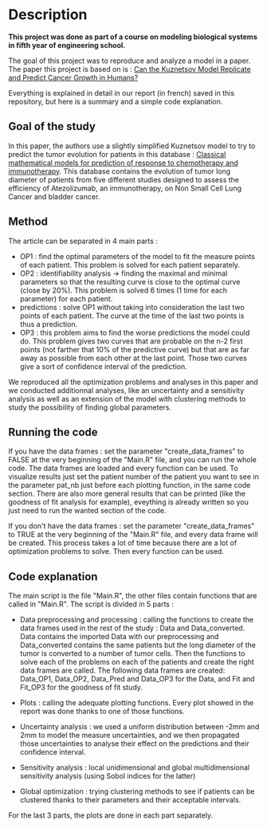 # Description

**This project was done as part of a course on modeling biological systems in fifth year of engineering school.**

The goal of this project was to reproduce and analyze a model in a paper. The paper this project is based on is : [Can the Kuznetsov Model Replicate and Predict Cancer
Growth in Humans?](https://link.springer.com/article/10.1007/s11538-022-01075-7)

Everything is explained in detail in our report (in french) saved in this repository, but here is a summary and a simple code explanation.

## Goal of the study

In this paper, the authors use a slightly simplified Kuznetsov model to try to predict the tumor evolution for patients in this database : [Classical mathematical models for prediction of response to chemotherapy and immunotherapy](https://journals.plos.org/ploscompbiol/article?id=10.1371/journal.pcbi.1009822#pcbi.1009822.s006). This database contains the evolution of tumor long diameter of patients from five different studies designed to assess the efficiency of Atezolizumab, an immunotherapy, on Non Small Cell Lung Cancer and bladder cancer. 

## Method

The article can be separated in 4 main parts : 

- OP1 : find the optimal parameters of the model to fit the measure points of each patient. This problem is solved for each patient separately.
- OP2 : identifiability analysis -> finding the maximal and minimal parameters so that the resulting curve is close to the optimal curve (close by 20%). This problem is solved 6 times (1 time for each parameter) for each patient.
- predictions : solve OP1 without taking into consideration the last two points of each patient. The curve at the time of the last two points is thus a prediction.
- OP3 : this problem aims to find the worse predictions the model could do. This problem gives two curves that are probable on the n-2 first points (not farther that 10% of the predictive curve) but that are as far away as possible from each other at the last point. Those two curves give a sort of confidence interval of the prediction.

We reproduced all the optimization problems and analyses in this paper and we conducted additionnal analyses, like an uncertainty and a sensitivity analysis as well as an extension of the model with clustering methods to study the possibility of finding global parameters. 

## Running the code 

If you have the data frames : set the parameter "create_data_frames" to FALSE at the very beginning of the "Main.R" file, and you can run the whole code. The data frames are loaded and every function can be used. To visualize results just set the patient number of the patient you want to see in the parameter pat_nb just before each plotting function, in the same code section. There are also more general results that can be printed (like the goodness of fit analysis for example), eveything is already written so you just need to run the wanted section of the code. 

If you don't have the data frames : set the parameter "create_data_frames" to TRUE at the very beginning of the "Main.R" file, and every data frame will be created. This process takes a lot of time because there are a lot of optimization problems to solve. Then every function can be used. 

## Code explanation

The main script is the file "Main.R", the other files contain functions that are called in "Main.R". The script is divided in 5 parts : 

- Data preprocessing and processing : calling the functions to create the data frames used in the rest of the study : Data and Data_converted. Data contains the imported Data with our preprocessing and Data_converted contains the same patients but the long diameter of the tumor is converted to a number of tumor cells. Then the functions to solve each of the problems on each of the patients and create the right data frames are called. The following data frames are created: Data_OP1, Data_OP2, Data_Pred and Data_OP3 for the Data, and Fit and Fit_OP3 for the goodness of fit study.

- Plots : calling the adequate plotting functions. Every plot showed in the report was done thanks to one of those functions.

- Uncertainty analysis : we used a uniform distribution between -2mm and 2mm to model the measure uncertainties, and we then propagated those uncertainties to analyse their effect on the predictions and their confidence interval.

- Sensitivity analysis : local unidimensional and global multidimensional sensitivity analysis (using Sobol indices for the latter)

- Global optimization : trying clustering methods to see if patients can be clustered thanks to their parameters and their acceptable intervals.

For the last 3 parts, the plots are done in each part separately.
